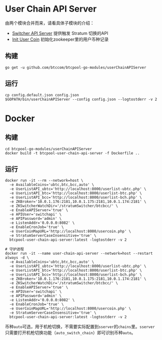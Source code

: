 # User Chain API Server
由两个模块合并而来，请看具体子模块的介绍：
* [Switcher API Server](switcherAPIServer/)
  提供触发 Stratum 切换的API
* [Init User Coin](initUserCoin/)
  初始化zookeeper里的用户币种记录

## 构建
```
go get -u github.com/btccom/btcpool-go-modules/userChainAPIServer
```

## 运行
```
cp config.default.json config.json
$GOPATH/bin/userChainAPIServer --config config.json --logtostderr -v 2
```

# Docker

## 构建
```
cd btcpool-go-modules/userChainAPIServer
docker build -t btcpool-user-chain-api-server -f Dockerfile ..
```

## 运行
```
docker run -it --rm --network=host \
  -e AvailableCoins='ubtc,btc,bcc,auto' \
  -e UserListAPI_ubtc='http://localhost:8000/userlist-ubtc.php' \
  -e UserListAPI_btc='http://localhost:8000/userlist-btc.php' \
  -e UserListAPI_bcc='http://localhost:8000/userlist-bch.php' \
  -e ZKBroker='10.0.1.176:2181,10.0.1.175:2181,10.0.1.174:2181' \
  -e ZKSwitcherWatchDir='/stratumSwitcher/btcbcc/' \
  -e EnableAPIServer='true' \
  -e APIUser='switchapi' \
  -e APIPassword='admin' \
  -e ListenAddr='0.0.0.0:8082' \
  -e EnableCronJob='true' \
  -e UserCoinMapURL='http://localhost:8000/usercoin.php' \
  -e StratumServerCaseInsensitive='true' \
  btcpool-user-chain-api-server:latest -logtostderr -v 2

# 守护进程
docker run -it --name user-chain-api-server --network=host --restart always -d \
  -e AvailableCoins='ubtc,btc,bcc,auto' \
  -e UserListAPI_ubtc='http://localhost:8000/userlist-ubtc.php' \
  -e UserListAPI_btc='http://localhost:8000/userlist-btc.php' \
  -e UserListAPI_bcc='http://localhost:8000/userlist-bch.php' \
  -e ZKBroker='10.0.1.176:2181,10.0.1.175:2181,10.0.1.174:2181' \
  -e ZKSwitcherWatchDir='/stratumSwitcher/btcbcc/' \
  -e EnableAPIServer='true' \
  -e APIUser='switchapi' \
  -e APIPassword='admin' \
  -e ListenAddr='0.0.0.0:8082' \
  -e EnableCronJob='true' \
  -e UserCoinMapURL='http://localhost:8000/usercoin.php' \
  -e StratumServerCaseInsensitive='true' \
  btcpool-user-chain-api-server:latest -logtostderr -v 2
```

币种`auto`可选，用于机枪切换，不需要实际配置到`sserver`的`chains`里。`sserver`只需要打开机枪切换功能（`auto_switch_chain`）即可识别币种`auto`。
